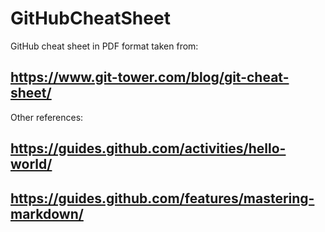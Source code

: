 # GitHubCheatSheet
GitHub cheat sheet in PDF format taken from:
## https://www.git-tower.com/blog/git-cheat-sheet/

Other references:
## https://guides.github.com/activities/hello-world/
## https://guides.github.com/features/mastering-markdown/
